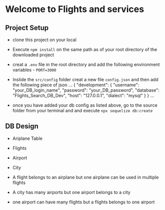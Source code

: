 # Welcome to Flights and services 

## Project Setup 
- clone this project on your local
- Execute `npm install` on the same path as of your root directory of the downloaded project
- creat a `.env` file in the root directory and add the following environment variables
       - `PORT=3000`
- Inslide the `src/config` folder creat a new file `config.json` and then add the following piece of json 
...
{
  "development": {
    "username": "your_DB_login_name",
    "password": "your_DB_password",
    "database": "Flights_Search_DB_Dev",
    "host": "127.0.0.1",
    "dialect": "mysql"
  }
}
...

- once you have added your db config as listed above, go to the source folder from your terminal and and execute `npx sequelize db:create`

## DB Design 
   - Ariplane Table
   - Flights 
   - Airport
   - City

   - A flight belongs to an airplane but one airplane can be used in multiple flights
   - A city has many airports but one airport belongs to a city
   - one airport can have many flights but a flights belongs to one airport
   
    